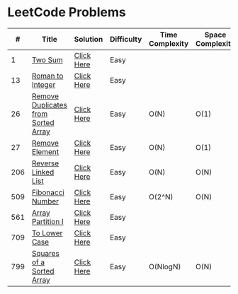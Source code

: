 # LeetCode Problems

|#|Title|Solution|Difficulty|Time Complexity|Space Complexity
|--|--|--|--|--|--|
|1|[Two Sum](https://leetcode.com/problems/two-sum/)|[Click Here](https://github.com/IamSagarDB/LeetCode-Problems/blob/master/src/in/dropcodes/P1_Two_Sum.java)|Easy||
|13|[Roman to Integer](https://leetcode.com/problems/roman-to-integer/)|[Click Here](https://github.com/IamSagarDB/LeetCode-Problems/blob/master/src/in/dropcodes/P13_Roman_to_Integer.java)|Easy||
|26|[Remove Duplicates from Sorted Array](https://leetcode.com/problems/remove-duplicates-from-sorted-array/)|[Click Here](https://github.com/IamSagarDB/LeetCode-Problems/blob/master/src/in/dropcodes/P26_Remove_Duplicates_from_Sorted_Array.java)|Easy|O(N)|O(1)
|27|[Remove Element](https://leetcode.com/problems/remove-element/)|[Click Here](https://github.com/IamSagarDB/LeetCode-Problems/blob/master/src/in/dropcodes/P27_Remove_Element.java)|Easy|O(N)|O(1)
|206|[Reverse Linked List](https://leetcode.com/problems/reverse-linked-list/)|[Click Here](https://github.com/IamSagarDB/LeetCode-Problems/blob/master/src/in/dropcodes/P206_Reverse_Linked_List.java)|Easy|O(N)|O(N)
|509|[Fibonacci Number](https://leetcode.com/problems/fibonacci-number/)|[Click Here](https://github.com/IamSagarDB/LeetCode-Problems/blob/master/src/in/dropcodes/P509_Fibonacci_Number.java)|Easy|O(2^N)|O(N)
|561|[Array Partition I](https://leetcode.com/problems/array-partition-i/)|[Click Here](https://github.com/IamSagarDB/LeetCode-Problems/blob/master/src/in/dropcodes/P561_Array_Partition_I.java)|Easy||
|709|[To Lower Case](https://leetcode.com/problems/to-lower-case/)|[Click Here](https://github.com/IamSagarDB/LeetCode-Problems/blob/master/src/in/dropcodes/P709_To_Lower_Case.java)|Easy||
|799|[Squares of a Sorted Array](https://leetcode.com/problems/squares-of-a-sorted-array/)|[Click Here](https://github.com/IamSagarDB/LeetCode-Problems/blob/master/src/in/dropcodes/P977_Squares_of_a_Sorted_Array.java)|Easy|O(NlogN)|O(N)
